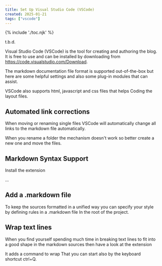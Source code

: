 ```yaml
---
title: Set Up Visual Studio Code (VSCode)
created: 2025-01-21
tags: ["vscode"]
---
```


{% include './toc.njk' %}

t.b.d.

Visual Studio Code (VSCode) is the tool for creating and authoring the blog.  It is free to use and can be installed by
downloading from <https://code.visualstudio.com/Download>.

The markdown documentation file format is supported out-of-the-box but here are some helpful settings and also some
plug-in modules that can assist.

VSCode also supports html, javascript and css files that helps Coding the layout files.

## Automated link corrections

When moving or renaming single files VSCode will automatically change all links to the markdown file automatically.

When you rename a folder the mechanism doesn't work so better create a new one and move the files.


## Markdown Syntax Support

Install the extension

...


## Add a .markdown file

To keep the sources formatted in a unified way you can specify your style by defining rules in a .markdown file In the
root of the project.


## Wrap text lines

When you find yourself spending much time in breaking text lines to fit into a good shape in the markdown sources then
have a look at the extension

It adds a command to wrap That you can start also by the keyboard shortcut ctrl+Q.
